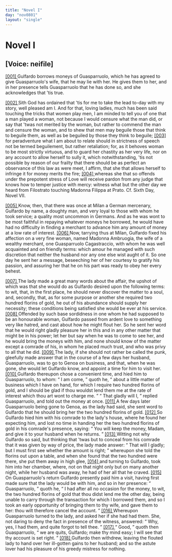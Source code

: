 ```yaml
---
title: "Novel I"
day: "nov0801"
layout: "single"
---
```

<div id="nov0801" type="novella" who="neifile">
 <h1>
  Novel I
 </h1>
 <p>
  <h2>
   [Voice: neifile]
  </h2>
 </p>
 <argument>
  <p>
   <a href="{{ site.baseurl }}itDecameron/nov0801#p08010001" id="p08010001">
    [001]
   </a>
   Gulfardo borrows moneys of Guasparruolo, which he has
	agreed to give Guasparruolo's wife, that he may lie
	with her. He gives them to her, and in her presence
	tells Guasparruolo that he has done so, and she
	acknowledges that 'tis true.
  </p>
 </argument>
 <div3 type="commentary" who="neifile">
  <p>
   <a href="{{ site.baseurl }}itDecameron/nov0801#p08010002" id="p08010002">
    [002]
   </a>
   Sith
   God has ordained that 'tis for me to take the lead to-day
      with
      my story, well pleased am I. And for that, loving ladies, much has
      been said touching the tricks that women play men, I am minded to
      tell you of one that a man played a woman, not because I would
      censure what the man did, or say that 'twas not merited by the
      woman, but rather to commend the man and censure the woman,
      and to shew that men may beguile those that think to beguile them,
      as well as be beguiled by those they think to beguile;
   <a href="{{ site.baseurl }}itDecameron/nov0801#p08010003" id="p08010003">
    [003]
   </a>
   for peradventure
      what I am about to relate should in strictness of speech not be
      termed beguilement, but rather retaliation; for, as it behoves woman
      to be most strictly virtuous, and to guard her chastity as her very life,
      nor on any account to allow herself to sully it, which notwithstanding,
      'tis not possible by reason of our frailty that there should be as perfect
      an observance of this law as were meet, I affirm, that she that allows
      herself to infringe it for money merits the fire;
   <a href="{{ site.baseurl }}itDecameron/nov0801#p08010004" id="p08010004">
    [004]
   </a>
   whereas she that so
      offends under the prepotent stress of Love will receive pardon from
      any judge that knows how to temper justice with mercy: witness
      what but the other day we heard from Filostrato touching Madonna
      Filippa at Prato.
   <note>
    Cf. Sixth Day, Novel VII.
   </note>
  </p>
 </div3>
 <p>
  <a href="{{ site.baseurl }}itDecameron/nov0801#p08010005" id="p08010005">
   [005]
  </a>
  Know, then, that there was once at Milan a German mercenary,
      Gulfardo by name, a doughty man, and very loyal to those with
  whom
      he took service; a quality most uncommon in Germans.
      And as he was wont to be most faithful in repaying whatever moneys
      he borrowed, he would have had no difficulty in finding a merchant
      to advance him any amount of money at a low rate of interest.
  <a href="{{ site.baseurl }}itDecameron/nov0801#p08010006" id="p08010006">
   [006]
  </a>
  Now, tarrying thus at Milan, Gulfardo fixed his affection on a very
      fine woman, named Madonna Ambruogia, the wife of a wealthy
      merchant, one Guasparruolo Cagastraccio, with whom he was well
      acquainted and on friendly terms: which amour he managed with
      such discretion that neither the husband nor any one else wist aught
      of it. So one day he sent her a message, beseeching her of her
      courtesy to gratify his passion, and assuring her that he on his part
      was ready to obey her every behest.
 </p>
 <p>
  <a href="{{ site.baseurl }}itDecameron/nov0801#p08010007" id="p08010007">
   [007]
  </a>
  The lady made a great many words about the affair, the upshot
      of which was that she would do as Gulfardo desired upon the following
      terms: to wit, that, in the first place, he should never discover
      the matter to a soul, and, secondly, that, as for some purpose or another
      she required two hundred florins of gold, he out of his abundance
      should supply her necessity; these conditions being satisfied she
      would be ever at his service.
  <a href="{{ site.baseurl }}itDecameron/nov0801#p08010008" id="p08010008">
   [008]
  </a>
  Offended by such base sordidness in
      one whom he had supposed to be an honourable woman, Gulfardo
      passed from ardent love to something very like hatred, and cast about
      how he might flout her. So he sent her word that he would right
      gladly pleasure her in this and in any other matter that might be in
      his power; let her but say when he was to come to see her, and he
      would bring the moneys with him, and none should know of the
      matter except a comrade of his, in whom he placed much trust, and
      who was privy to all that he did.
  <a href="{{ site.baseurl }}itDecameron/nov0801#p08010009" id="p08010009">
   [009]
  </a>
  The lady, if she should not rather
      be called the punk, gleefully made answer that in the course of a few
      days her husband, Guasparruolo, was to go to Genoa on business, and
      that, when he was gone, she would let Gulfardo know, and appoint a
      time for him to visit her.
  <a href="{{ site.baseurl }}itDecameron/nov0801#p08010010" id="p08010010">
   [010]
  </a>
  Gulfardo thereupon chose a convenient
      time, and hied him to Guasparruolo, to whom:
  <q direct="unspecified">
   I am come,
  </q>
  quoth he,
  <q direct="unspecified">
   about a little matter of business which I have on hand,
	for which I require two hundred florins of gold, and I should be glad
	if thou wouldst lend them me at the rate of interest which thou
	art wont to charge me.
  </q>
  <q direct="unspecified">
   That gladly will I,
  </q>
  replied Guasparruolo,
      and told out the money at once.
  <a href="{{ site.baseurl }}itDecameron/nov0801#p08010011" id="p08010011">
   [011]
  </a>
  A few days later Guasparruolo
      being gone to Genoa, as the lady had said, she sent word to Gulfardo
  that
      he should bring her the two hundred florins of gold.
  <a href="{{ site.baseurl }}itDecameron/nov0801#p08010012" id="p08010012">
   [012]
  </a>
  So Gulfardo
      hied him with his comrade to the lady's house, where he found
      her expecting him, and lost no time in handing her the two
      hundred florins of gold in his comrade's presence, saying:
  <q direct="unspecified">
   You
	will keep the money, Madam, and give it to your husband when he returns.
  </q>
  <a href="{{ site.baseurl }}itDecameron/nov0801#p08010013" id="p08010013">
   [013]
  </a>
  Witting not why Gulfardo so said, but thinking that 'twas
      but to conceal from his comrade that it was given by way of price,
      the lady made answer:
  <q direct="unspecified">
   That will I gladly; but I must first see
	whether the amount is right;
  </q>
  whereupon she told the florins out
      upon a table, and when she found that the two hundred were there,
      she put them away in high glee,
  <a href="{{ site.baseurl }}itDecameron/nov0801#p08010014" id="p08010014">
   [014]
  </a>
  and turning to Gulfardo, took him
      into her chamber, where, not on that night only but on many
      another night, while her husband was away, he had of her all that
      he craved.
  <a href="{{ site.baseurl }}itDecameron/nov0801#p08010015" id="p08010015">
   [015]
  </a>
  On Guasparruolo's return Gulfardo presently paid him a
      visit, having first made sure that the lady would be with him, and so
      in her presence:
  <q direct="unspecified">
   Guasparruolo,
  </q>
  quoth he,
  <q direct="unspecified">
   I had after all no
	occasion for the money, to wit, the two hundred florins of gold that
	thou didst lend me the other day, being unable to carry through the
	transaction for which I borrowed them, and so I took an early opportunity
	of bringing them to thy wife, and gave them to her: thou
	wilt therefore cancel the account.
  </q>
  <a href="{{ site.baseurl }}itDecameron/nov0801#p08010016" id="p08010016">
   [016]
  </a>
  Whereupon Guasparruolo
      turned to the lady, and asked her if she had had them. She, not
      daring to deny the fact in presence of the witness, answered:
  <q direct="unspecified">
   Why, yes, I had them, and quite forgot to tell thee.
  </q>
  <a href="{{ site.baseurl }}itDecameron/nov0801#p08010017" id="p08010017">
   [017]
  </a>
  <q direct="unspecified">
   Good,
  </q>
  quoth then Guasparruolo,
  <q direct="unspecified">
   we are quits, Gulfardo; make thy mind
	easy; I will see that thy account is set right.
  </q>
  <a href="{{ site.baseurl }}itDecameron/nov0801#p08010018" id="p08010018">
   [018]
  </a>
  Gulfardo then
      withdrew, leaving the flouted lady to hand over her ill-gotten gains
      to her husband; and so the astute lover had his pleasure of his greedy
      mistress for nothing.
 </p>
</div>